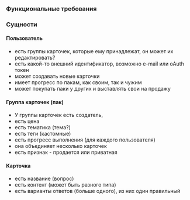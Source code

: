 ### Функциональные требования

### Сущности

#### Пользователь
- есть группы карточек, которые ему принадлежат, он может их редактировать?
- есть какой-то внешний идентификатор, возможно e-mail или oAuth токен
- может создавать новые карточки
- имеет прогресс по пакам, как своим, так и чужим
- может покупать паки у других и выставлять свои на продажу

#### Группа карточек (пак)
- У группы карточек есть создатель, 
- есть цена
- есть тематика (тема?)
- есть теги (кастомные)
- есть прогресс выполнения (для каждого пользователя)
- она объединяет несколько карточек
- есть признак - продается или приватная

#### Карточка
- есть название (вопрос)
- есть контент (может быть разного типа)
- есть варианты ответов (больше одного), из них один правильный